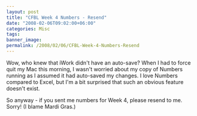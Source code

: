 ```yaml
---
layout: post
title: "CFBL Week 4 Numbers - Resend"
date: "2008-02-06T09:02:00+06:00"
categories: Misc 
tags: 
banner_image: 
permalink: /2008/02/06/CFBL-Week-4-Numbers-Resend
---
```


Wow, who knew that iWork didn't have an auto-save? When I had to force quit my Mac this morning, I wasn't worried about my copy of Numbers running as I assumed it had auto-saved my changes. I love Numbers compared to Excel, but I'm a bit surprised that such an obvious feature doesn't exist.

So anyway - if you sent me numbers for Week 4, please resend to me. Sorry! (I blame Mardi Gras.)